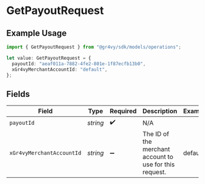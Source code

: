 # GetPayoutRequest

## Example Usage

```typescript
import { GetPayoutRequest } from "@gr4vy/sdk/models/operations";

let value: GetPayoutRequest = {
  payoutId: "aeaf011a-7882-4fe2-801e-1f87ecfb13b0",
  xGr4vyMerchantAccountId: "default",
};
```

## Fields

| Field                                                   | Type                                                    | Required                                                | Description                                             | Example                                                 |
| ------------------------------------------------------- | ------------------------------------------------------- | ------------------------------------------------------- | ------------------------------------------------------- | ------------------------------------------------------- |
| `payoutId`                                              | *string*                                                | :heavy_check_mark:                                      | N/A                                                     |                                                         |
| `xGr4vyMerchantAccountId`                               | *string*                                                | :heavy_minus_sign:                                      | The ID of the merchant account to use for this request. | default                                                 |